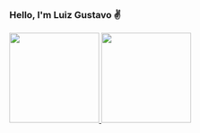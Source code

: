 ### Hello, I'm Luiz Gustavo ✌

<div>
  <a href="https://github.com/luizgomaciel">
  <img height="160em" src="https://github-readme-stats.vercel.app/api?username=luizgomaciel&show_icons=true&theme=dark&include_all_commits=true&count_private=true"/>
  <img height="160em" src="https://github-readme-stats.vercel.app/api/top-langs/?username=luizgomaciel&layout=compact&langs_count=16&theme=dark"/>
</div>  
